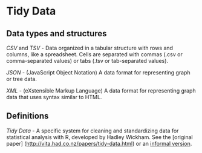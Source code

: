 # Tidy Data

## Data types and structures

*CSV* and *TSV* - Data organized in a tabular structure with rows and columns, like a spreadsheet. Cells are separated with commas (.csv or comma-separated values) or tabs (.tsv or tab-separated values).  

*JSON* - (JavaScript Object Notation) A data format for representing graph or tree data.


*XML* - (eXstensible Markup Language) A data format for representing graph data that uses syntax similar to HTML.


## Definitions

*Tidy Data* - A specific system for cleaning and standardizing data for statistical analysis with R, developed by Hadley Wickham. See the [original paper] (http://vita.had.co.nz/papers/tidy-data.html) or an [informal version](https://cran.r-project.org/web/packages/tidyr/vignettes/tidy-data.html).
